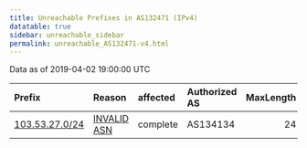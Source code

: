 ```yaml
---
title: Unreachable Prefixes in AS132471 (IPv4)
datatable: true
sidebar: unreachable_sidebar
permalink: unreachable_AS132471-v4.html
---
```


Data as of 2019-04-02 19:00:00 UTC


<div class="datatable-begin"></div>

| Prefix                                                 | Reason                                                                                                 | affected   | Authorized AS   |   MaxLength | Anchor                                       |   unreachable /24s |
|:-------------------------------------------------------|:-------------------------------------------------------------------------------------------------------|:-----------|:----------------|------------:|:---------------------------------------------|-------------------:|
| [103.53.27.0/24](https://stat.ripe.net/103.53.27.0/24) | [INVALID ASN](https://rpki-validator.ripe.net/announcement-preview?asn=AS132471&prefix=103.53.27.0/24) | complete   | AS134134        |          24 | [APNIC](unreachable_APNIC_RPKI_Root-v4.html) |                  1 |

<div class="datatable-end"></div>